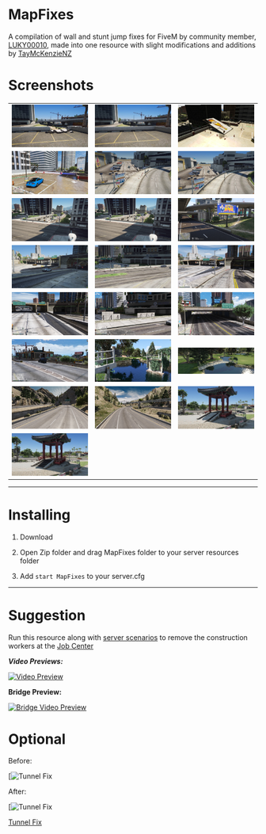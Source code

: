 # MapFixes

A compilation of wall and stunt jump fixes for FiveM by community member, [LUKY00010](https://forum.cfx.re/u/luky00010/), made into one resource with slight modifications and additions by [TayMcKenzieNZ](https://github.com/taymckenzienz)

# Screenshots

| | | |
|-|-|-|
| <img src="Screenshots/001.jpg" width="250"> | <img src="Screenshots/002.jpg" width="250"> | <img src="Screenshots/003.jpg" width="250"> |
| <img src="Screenshots/004.jpg" width="250"> | <img src="Screenshots/005.jpg" width="250"> | <img src="Screenshots/006.jpg" width="250"> |
| <img src="Screenshots/007.jpg" width="250"> | <img src="Screenshots/008.jpg" width="250"> | <img src="Screenshots/009.jpg" width="250"> |
| <img src="Screenshots/010.jpg" width="250"> | <img src="Screenshots/011.jpg" width="250"> | <img src="Screenshots/012.jpg" width="250"> |
| <img src="Screenshots/013.jpg" width="250"> | <img src="Screenshots/014.jpg" width="250"> | <img src="Screenshots/015.jpg" width="250"> |
| <img src="Screenshots/016.jpg" width="250"> | <img src="Screenshots/017.jpg" width="250"> | <img src="Screenshots/018.jpg" width="250"> |
| <img src="Screenshots/019.jpg" width="250"> | <img src="Screenshots/020.jpg" width="250"> | <img src="Screenshots/021.jpg" width="250"> |
| <img src="Screenshots/022.jpg" width="250"> |


---------------------------------------

# Installing

1. Download

2. Open Zip folder and drag MapFixes folder to your server resources folder

3. Add `start MapFixes` to your server.cfg

---------------------------------------

# Suggestion

Run this resource along with [server scenarios](https://github.com/TayMcKenzieNZ/server_scenarios) to remove the construction workers at the [Job Center](https://github.com/TayMcKenzieNZ/WallFixes/blob/main/Wall%20Fixes/Screenshots/c.jpg)

_**Video Previews:**_

[![Video Preview](https://img.youtube.com/vi/aR7FJ6mFj8U/0.jpg)](https://www.youtube.com/watch?v=aR7FJ6mFj8U)

**Bridge Preview:**

[![Bridge Video Preview](https://img.youtube.com/vi/Myin8mm9SCY/0.jpg)](https://www.youtube.com/watch?v=Myin8mm9SCY)


# Optional


Before:

[![Tunnel Fix](https://forum.cfx.re/uploads/default/original/4X/a/0/4/a040cf531268c2f1470323932a5a3f82e3dbd1a3.jpeg)

After: 

[![Tunnel Fix](https://forum.cfx.re/uploads/default/original/4X/9/3/8/9388a92547e3b7dcc9f20ec82eb4bec66301a9d3.jpeg)


[Tunnel Fix](https://forum.cfx.re/t/free-entrance-to-the-tunnel-fix/4879909)

